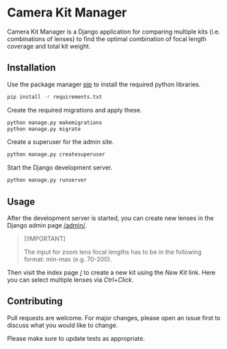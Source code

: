 # Camera Kit Manager

Camera Kit Manager is a Django application for comparing multiple kits (i.e. combinations of lenses) to find the optimal
combination of focal length coverage and total kit weight.

## Installation

Use the package manager [pip](https://pip.pypa.io/en/stable/) to install the required python libraries.

```bash
pip install -r requirements.txt
```

Create the required migrations and apply these.

```bash
python manage.py makemigrations
python manage.py migrate
```

Create a superuser for the admin site.

```bash
python manage.py createsuperuser
```

Start the Django development server.

```bash
python manage.py runserver 
```

## Usage

After the development server is started, you can create new lenses in the Django admin page 
[/admin/](http://127.0.0.1:8000/admin/).

> \[!IMPORTANT]
>
> The input for zoom lens focal lengths has to be in the following format: min-max (e.g. 70-200).

Then visit the index page [/](http://127.0.0.1:8000/) to create a new kit using the _New Kit_ link. 
Here you can select multiple lenses via _Ctrl_+_Click_.

## Contributing

Pull requests are welcome. For major changes, please open an issue first
to discuss what you would like to change.

Please make sure to update tests as appropriate.
